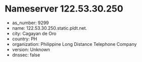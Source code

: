 # Nameserver 122.53.30.250

* as_number: 9299
* name: 122.53.30.250.static.pldt.net.
* city: Cagayan de Oro
* country: PH
* organization: Philippine Long Distance Telephone Company
* version: Unknown
* dnssec: false
